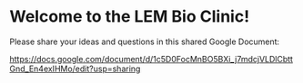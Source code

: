 # Welcome to the LEM Bio Clinic!

Please share your ideas and questions in this shared Google Document:

https://docs.google.com/document/d/1c5D0FocMnBO5BXi_j7mdcjVLDlCbttGnd_En4exIHMo/edit?usp=sharing
